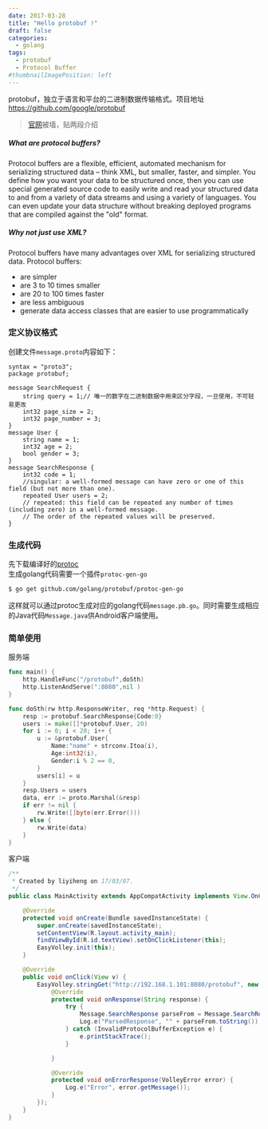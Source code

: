 ```yaml
---
date: 2017-03-28
title: "Hello protobuf !"
draft: false
categories:
  - golang
tags:
  - protobuf
  - Protocol Buffer
#thumbnailImagePosition: left
---
```

protobuf，独立于语言和平台的二进制数据传输格式。项目地址 https://github.com/google/protobuf
<!--more-->

>[官网](https://developers.google.com/protocol-buffers/)被墙，贴两段介绍

##### What are protocol buffers?
Protocol buffers are a flexible, efficient, automated mechanism for serializing structured data – think XML, but smaller, faster, and simpler. You define how you want your data to be structured once, then you can use special generated source code to easily write and read your structured data to and from a variety of data streams and using a variety of languages. You can even update your data structure without breaking deployed programs that are compiled against the "old" format.

##### Why not just use XML?
Protocol buffers have many advantages over XML for serializing structured data. Protocol buffers:

- are simpler
- are 3 to 10 times smaller
- are 20 to 100 times faster
- are less ambiguous
- generate data access classes that are easier to use programmatically

### 定义协议格式
创建文件`message.proto`内容如下：<br>
```
syntax = "proto3";
package protobuf;

message SearchRequest {
    string query = 1;// 唯一的数字在二进制数据中用来区分字段，一旦使用，不可轻易更改
    int32 page_size = 2;
    int32 page_number = 3;
}
message User {
    string name = 1;
    int32 age = 2;
    bool gender = 3;
}
message SearchResponse {
    int32 code = 1;
    //singular: a well-formed message can have zero or one of this field (but not more than one).
    repeated User users = 2;
    // repeated: this field can be repeated any number of times (including zero) in a well-formed message.
    // The order of the repeated values will be preserved.
}
```
### 生成代码
先下载编译好的[protoc](https://github.com/google/protobuf)<br>
生成golang代码需要一个插件`protoc-gen-go`<br>
```sh
$ go get github.com/golang/protobuf/protoc-gen-go
```
这样就可以通过protoc生成对应的golang代码`message.pb.go`。同时需要生成相应的Java代码`Message.java`供Android客户端使用。

### 简单使用
服务端
```go
func main() {
	http.HandleFunc("/protobuf",doSth)
	http.ListenAndServe(":8080",nil )
}

func doSth(rw http.ResponseWriter, req *http.Request) {
	resp := protobuf.SearchResponse{Code:0}
	users := make([]*protobuf.User, 20)
	for i := 0; i < 20; i++ {
		u := &protobuf.User{
			Name:"name" + strconv.Itoa(i),
			Age:int32(i),
			Gender:i % 2 == 0,
		}
		users[i] = u
	}
	resp.Users = users
	data, err := proto.Marshal(&resp)
	if err != nil {
		rw.Write([]byte(err.Error()))
	} else {
		rw.Write(data)
	}
}
```
客户端
```java
/**
 * Created by liyiheng on 17/03/07.
 */
public class MainActivity extends AppCompatActivity implements View.OnClickListener {

    @Override
    protected void onCreate(Bundle savedInstanceState) {
        super.onCreate(savedInstanceState);
        setContentView(R.layout.activity_main);
        findViewById(R.id.textView).setOnClickListener(this);
        EasyVolley.init(this);
    }

    @Override
    public void onClick(View v) {
        EasyVolley.stringGet("http://192.168.1.101:8080/protobuf", new EasyCallBack() {
            @Override
            protected void onResponse(String response) {
                try {
                    Message.SearchResponse parseFrom = Message.SearchResponse.parseFrom(response.getBytes());
                    Log.e("ParsedResponse", "" + parseFrom.toString());
                } catch (InvalidProtocolBufferException e) {
                    e.printStackTrace();
                }

            }

            @Override
            protected void onErrorResponse(VolleyError error) {
                Log.e("Error", error.getMessage());
            }
        });
    }
}
```
